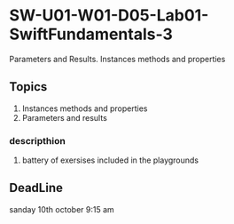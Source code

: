 # SW-U01-W01-D05-Lab01-SwiftFundamentals-3
Parameters and Results. Instances methods and properties


## Topics
1. Instances methods and properties
2. Parameters and results

### descripthion 
1. battery of exersises included in the playgrounds 

## DeadLine
sanday 10th october 9:15 am